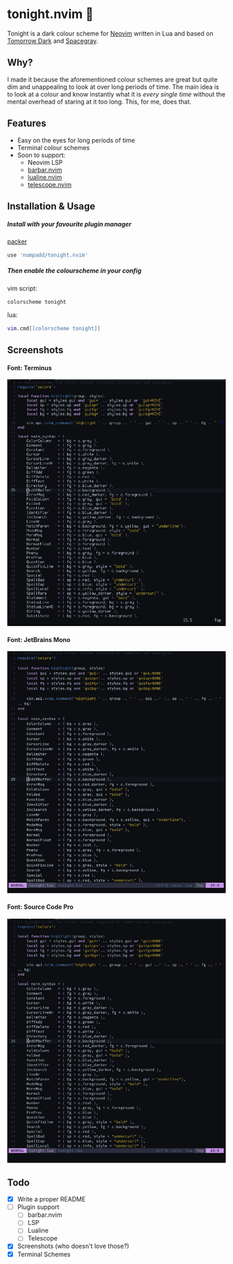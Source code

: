 # tonight.nvim 🌙

Tonight is a dark colour scheme for [Neovim](https://github.com/neovim/neovim) written in Lua and based on [Tomorrow Dark](https://github.com/chriskempson/base16-tomorrow-scheme) and [Spacegray](https://github.com/ackyshake/Spacegray.vim).

## Why?

I made it because the aforementioned colour schemes are great but quite dim and unappealing to look at over long periods of time. The main idea is to look at a colour and know instantly what it is *every single time* without the mental overhead of staring at it too long. This, for me, does that.

## Features

- Easy on the eyes for long periods of time
- Terminal colour schemes
- Soon to support:
    - Neovim LSP
    - [barbar.nvim](https://github.com/romgrk/barbar.nvim)
    - [lualine.nvim](https://github.com/hoob3rt/lualine.nvim)
    - [telescope.nvim](https://github.com/nvim-telescope/telescope.nvim)

## Installation & Usage

##### Install with your favourite plugin manager

[packer](https://github.com/wbthomason/packer.nvim)

```lua
use 'numpadd/tonight.nvim'
```

##### Then enable the colourscheme in your config

vim script:

```vim
colorscheme tonight
```

lua:

```lua
vim.cmd[[colorscheme tonight]]
```

## Screenshots

#### Font: Terminus

![image](screenshots/terminus.png)

#### Font: JetBrains Mono

![image](screenshots/jetbrains_mono.png)

#### Font: Source Code Pro

![image](screenshots/source_code_pro.png)

## Todo

- [x] Write a proper README
- [ ] Plugin support
    - [ ] barbar.nvim
    - [ ] LSP
    - [ ] Lualine
    - [ ] Telescope
- [x] Screenshots (who doesn't love those?)
- [x] Terminal Schemes
